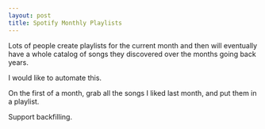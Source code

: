 ```yaml
---
layout: post
title: Spotify Monthly Playlists
---
```


Lots of people create playlists for the current month and then will eventually have a whole catalog of songs they discovered over the months going back years.

I would like to automate this.

On the first of a month, grab all the songs I liked last month, and put them in a playlist.

Support backfilling.
